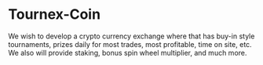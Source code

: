 # Tournex-Coin
We wish to develop a crypto currency exchange where that has buy-in style tournaments, prizes daily for most trades, most profitable, time on site, etc.  We also will provide staking, bonus spin wheel multiplier, and much more.
